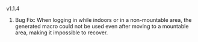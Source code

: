 v1.1.4

1. Bug Fix: When logging in while indoors or in a non-mountable area, the generated macro could not be used even after moving to a mountable area, making it impossible to recover.
